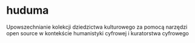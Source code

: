# huduma
Upowszechnianie kolekcji dziedzictwa kulturowego za pomocą narzędzi open source w kontekście humanistyki cyfrowej i kuratorstwa cyfrowego
